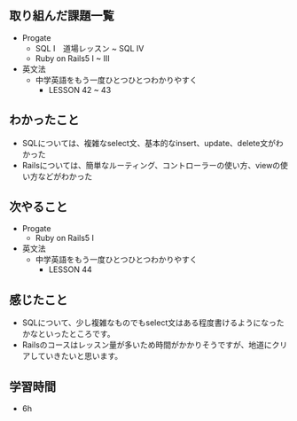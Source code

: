 ## 取り組んだ課題一覧
- Progate
  - SQL Ⅰ　道場レッスン ~ SQL IV
  - Ruby on Rails5 I ~ III
- 英文法
  - 中学英語をもう一度ひとつひとつわかりやすく
    - LESSON 42 ~ 43
## わかったこと
- SQLについては、複雑なselect文、基本的なinsert、update、delete文がわかった
- Railsについては、簡単なルーティング、コントローラーの使い方、viewの使い方などがわかった
## 次やること
- Progate
  - Ruby on Rails5 I
- 英文法
  - 中学英語をもう一度ひとつひとつわかりやすく
    - LESSON 44
## 感じたこと
- SQLについて、少し複雑なものでもselect文はある程度書けるようになったかなといったところです。
- Railsのコースはレッスン量が多いため時間がかかりそうですが、地道にクリアしていきたいと思います。
## 学習時間
- 6h
